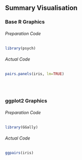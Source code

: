 ## Summary Visualisation
### Base R Graphics
###### Preparation Code
```r
library(psych)
```
###### Actual Code
```r
pairs.panels(iris, lm=TRUE)
```
</br></br>
### ggplot2 Graphics
###### Preparation Code
```r
library(GGally)
```
###### Actual Code
```r
ggpairs(iris)
```
